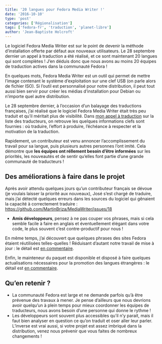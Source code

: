 ```yaml
---
title: '20 langues pour Fedora Media Writer !'
date: '2016-10-10'
type: 'post'
categories: ['Régionalisation']
tags: ['fedora-fr', 'traduction', 'planet-libre']
author: 'Jean-Baptiste Holcroft'
---
```


Le logiciel Fedora Media Writer est sur le point de devenir la méthode
d’installation offerte par défaut aux nouveaux utilisateurs. Le 28 septembre
dernier un appel à traduction a été réalisé, et ce sont maintenant 20
langues qui sont complètes ! J’en déduis donc que nous avons au moins 20
équipes de traduction actives dans la communauté Fedora !

En quelques mots, Fedora Media Writer est un outil qui permet de mettre
l’image contenant le système d’exploitation sur une clef USB (on parle alors
de fichier ISO). Si l’outil est personnalisé pour notre distribution, il
peut tout aussi bien servir pour créer les médias d’installation pour Debian
ou n’importe quel autre distribution.

Le 28 septembre dernier, à l’occasion d’un balayage des traductions
françaises, j’ai réalisé que le logiciel Fedora Media Writer était très peu
traduit et qu’il méritait plus de visibilité. Dans [mon appel à
traduction](https://lists.fedoraproject.org/archives/list/trans@lists.fedoraproject.org/message/EUYECEEEL6CPKU2A7CC5ECLCI77YYVAA/)
sur la liste des traducteurs, on retrouve les quelques informations clefs
sont fournies : où traduire, l’effort à produire, l’échéance à respecter et
la motivation de la traduction.

Rapidement, un contributeur est venu annoncer l’accomplissement du travail
pour sa langue, puis plusieurs autres personnes l’ont imité. Cela démontre
que **les équipes ont réllement besoin d’être informées** sur les priorités,
les nouveautés et de sentir qu’elles font partie d’une grande communauté de
traducteurs !

## Des améliorations à faire dans le projet

Après avoir attendu quelques jours qu’un contributeur français se dévoue (je
voulais laisser la priorité aux nouveaux), José s’est chargé de traduire,
mais j’ai détecté quelques erreurs dans les sources du logiciel qui gênaient
la capacité à correctement traduire :
https://github.com/MartinBriza/MediaWriter/issues/18

* **Amis développeurs**, pensez à ne pas couper vos phrases, mais si cela semble facile à faire en anglais et éventuellement élégant dans votre code, le plus souvent c’est contre-productif pour nous !

En même temps, j’ai découvert que quelques phrases des sites Fedora étaient
réutilisées telles-quelles ! Réduisant d’autant notre travail de mise à
jour : le détail est [en
commentaire](https://github.com/MartinBriza/MediaWriter/commit/2a3c87337f80b004c942e24aa8a672030de26a85#commitcomment-19283133).

Enfin, le mainteneur du paquet est disponible et disposé à faire quelques
actualisations nécessaires pour la promotion des langues étrangères : le
détail est [en
commentaire](https://github.com/MartinBriza/MediaWriter/commit/651e2eed8728538007afe5d08584c5b89d602292#commitcomment-19265136).

## Qu’en retenir ?

* La communauté Fedora est large et ne demande parfois qu’à être prévenue des
  travaux à mener. Je pense d’ailleurs que nous devrions avoir quelqu’un à
  plein temps pour mieux coordonner les équipes de traducteurs, nous avons
  besoin d’une personne qui donne le rythme !
* Les développeurs sont souvent plus accessibles qu’il n’y parait, mais il
  faut bien analyser en question ce qu’on traduit et oser aller leur
  parler. L’inverse est vrai aussi, si votre projet est assez imbriqué dans la
  distribution, venez nous prévenir que vous faites de nombreux changements !

